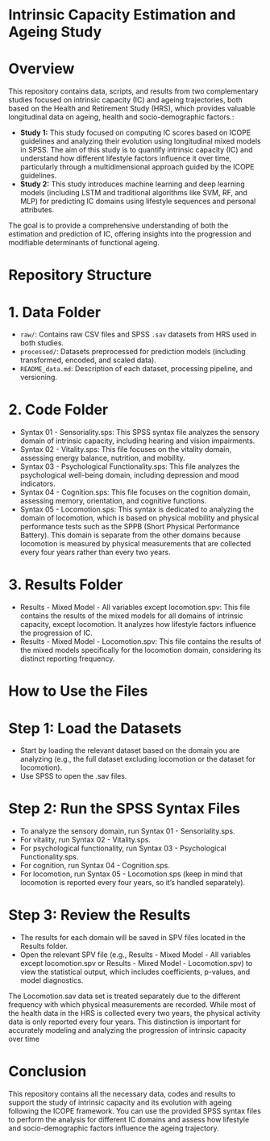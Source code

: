 # Intrinsic Capacity Estimation and Ageing Study

# Overview
This repository contains data, scripts, and results from two complementary studies focused on intrinsic capacity (IC) and ageing trajectories, both based on the Health and Retirement Study (HRS), which provides valuable longitudinal data on ageing, health and socio-demographic factors.:

- **Study 1:** This study focused on computing IC scores based on ICOPE guidelines and analyzing their evolution using longitudinal mixed models in SPSS. The aim of this study is to quantify intrinsic capacity (IC) and understand how different lifestyle factors influence it over time, particularly through a multidimensional approach guided by the ICOPE guidelines.
- **Study 2:** This study introduces machine learning and deep learning models (including LSTM and traditional algorithms like SVM, RF, and MLP) for predicting IC domains using lifestyle sequences and personal attributes.

The goal is to provide a comprehensive understanding of both the estimation and prediction of IC, offering insights into the progression and modifiable determinants of functional ageing.

# Repository Structure
# 1. Data Folder
- `raw/`: Contains raw CSV files and SPSS `.sav` datasets from HRS used in both studies.
- `processed/`: Datasets preprocessed for prediction models (including transformed, encoded, and scaled data).
- `README_data.md`: Description of each dataset, processing pipeline, and versioning.
# 2. Code Folder
* Syntax 01 - Sensoriality.sps: This SPSS syntax file analyzes the sensory domain of intrinsic capacity, including hearing and vision impairments.
* Syntax 02 - Vitality.sps: This file focuses on the vitality domain, assessing energy balance, nutrition, and mobility.
* Syntax 03 - Psychological Functionality.sps: This file analyzes the psychological well-being domain, including depression and mood indicators.
* Syntax 04 - Cognition.sps: This file focuses on the cognition domain, assessing memory, orientation, and cognitive functions.
* Syntax 05 - Locomotion.sps: This syntax is dedicated to analyzing the domain of locomotion, which is based on physical mobility and physical performance tests such as the SPPB (Short Physical Performance Battery). This domain is separate from the other domains because locomotion is measured by physical measurements that are collected every four years rather than every two years.
# 3. Results Folder
* Results - Mixed Model - All variables except locomotion.spv: This file contains the results of the mixed models for all domains of intrinsic capacity, except locomotion. It analyzes how lifestyle factors influence the progression of IC.
* Results - Mixed Model - Locomotion.spv: This file contains the results of the mixed models specifically for the locomotion domain, considering its distinct reporting frequency.
# How to Use the Files
# Step 1: Load the Datasets
* Start by loading the relevant dataset based on the domain you are analyzing (e.g., the full dataset excluding locomotion or the dataset for locomotion).
* Use SPSS to open the .sav files.
# Step 2: Run the SPSS Syntax Files
* To analyze the sensory domain, run Syntax 01 - Sensoriality.sps.
* For vitality, run Syntax 02 - Vitality.sps.
* For psychological functionality, run Syntax 03 - Psychological Functionality.sps.
* For cognition, run Syntax 04 - Cognition.sps.
* For locomotion, run Syntax 05 - Locomotion.sps (keep in mind that locomotion is reported every four years, so it’s handled separately).
# Step 3: Review the Results
* The results for each domain will be saved in SPV files located in the Results folder.
* Open the relevant SPV file (e.g., Results - Mixed Model - All variables except locomotion.spv or Results - Mixed Model - Locomotion.spv) to view the statistical output, which includes coefficients, p-values, and model diagnostics.

The Locomotion.sav data set is treated separately due to the different frequency with which physical measurements are recorded. While most of the health data in the HRS is collected every two years, the physical activity data is only reported every four years. This distinction is important for accurately modeling and analyzing the progression of intrinsic capacity over time

# Conclusion
This repository contains all the necessary data, codes and results to support the study of intrinsic capacity and its evolution with ageing following the ICOPE framework. You can use the provided SPSS syntax files to perform the analysis for different IC domains and assess how lifestyle and socio-demographic factors influence the ageing trajectory.
